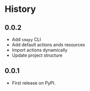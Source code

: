 # History

## 0.0.2

* Add `smapy` CLI
* Add default actions ands resources
* Import actions dynamically
* Update project structure

## 0.0.1

* First release on PyPI.

